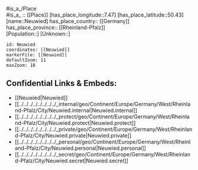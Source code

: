 ﻿---
location: [50.43,7.47] 
mapzoom: [7,12] 
mapmarker: city 
type: City
tags:
- geo/City


SpocWebEntityId: 32873
isDeleted: false
confidential: public

---
#is_a_/Place  
#is_a_ :: [[Place]] 
[has_place_longitude::7.47] 
[has_place_latitude::50.43] 
[name::Neuwied] 
has_place_country:: [[Germany]]  
has_place_province:: [[Rheinland-Pfalz]]  
[Population::] 
[Unknown::] 


```leaflet
id: Neuwied
coordinates: [[Neuwied]] 
markerFile: [[Neuwied]] 
defaultZoom: 11 
maxZoom: 18
```


## Confidential Links & Embeds: 
- [[Neuwied|Neuwied]]  
- [[../../../../../../../../_internal/geo/Continent/Europe/Germany/West/Rheinland-Pfalz/City/Neuwied.internal|Neuwied.internal]] 
- [[../../../../../../../../_protect/geo/Continent/Europe/Germany/West/Rheinland-Pfalz/City/Neuwied.protect|Neuwied.protect]] 
- [[../../../../../../../../_private/geo/Continent/Europe/Germany/West/Rheinland-Pfalz/City/Neuwied.private|Neuwied.private]] 
- [[../../../../../../../../_personal/geo/Continent/Europe/Germany/West/Rheinland-Pfalz/City/Neuwied.personal|Neuwied.personal]] 
- [[../../../../../../../../_secret/geo/Continent/Europe/Germany/West/Rheinland-Pfalz/City/Neuwied.secret|Neuwied.secret]] 
